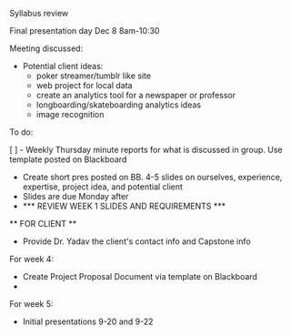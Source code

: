 Syllabus review

Final presentation day Dec 8 8am-10:30

Meeting discussed:
  - Potential client ideas: 
    - poker streamer/tumblr like site 
    - web project for local data
    - create an analytics tool for a newspaper or professor
    - longboarding/skateboarding analytics ideas
    - image recognition

To do:

[ ] - Weekly Thursday minute reports for what is discussed in group. Use template posted on Blackboard

  - Create short pres posted on BB. 4-5 slides on ourselves, experience, expertise, project idea, and potential client
  - Slides are due Monday after
  - *** REVIEW WEEK 1 SLIDES AND REQUIREMENTS ***

** FOR CLIENT **
  - Provide Dr. Yadav the client's contact info and Capstone info
  
For week 4:
  - Create Project Proposal Document via template on Blackboard
  - 
  
For week 5:
  - Initial presentations 9-20 and 9-22
